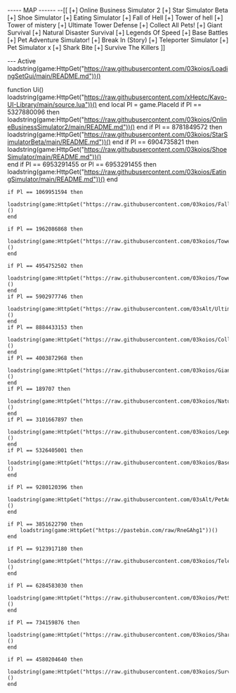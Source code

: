 ----- MAP ------
--[[
[+] Online Business Simulator 2
[+] Star Simulator Beta
[+] Shoe Simulator
[+] Eating Simulator
[+] Fall of Hell
[+] Tower of hell
[+] Tower of mistery
[+] Ultimate Tower Defense
[+] Collect All Pets!
[+] Giant Survival
[+] Natural Disaster Survival
[+] Legends Of Speed
[+] Base Battles
[+] Pet Adventure Simulator!
[+] Break In (Story)
[+] Teleporter Simulator
[+] Pet Simulator x
[+] Shark Bite
[+] Survive The Killers
]]

--- Active
loadstring(game:HttpGet("https://raw.githubusercontent.com/03koios/LoadingSetGui/main/README.md"))()

function Ui()
    loadstring(game:HttpGet("https://raw.githubusercontent.com/xHeptc/Kavo-UI-Library/main/source.lua"))()
    end
    local Pl = game.PlaceId
    if Pl == 5327880096 then
        loadstring(game:HttpGet("https://raw.githubusercontent.com/03koios/OnlineBusinessSimulator2/main/README.md"))()
    end
    if Pl == 8781849572 then
        loadstring(game:HttpGet("https://raw.githubusercontent.com/03koios/StarSimulatorBeta/main/README.md"))()
    end
    if Pl == 6904735821 then
        loadstring(game:HttpGet("https://raw.githubusercontent.com/03koios/ShoeSimulator/main/README.md"))()   
    end
    if Pl == 6953291455 or Pl == 6953291455  then
        loadstring(game:HttpGet("https://raw.githubusercontent.com/03koios/EatingSimulator/main/README.md"))()
    end

    if Pl == 1069951594 then
        loadstring(game:HttpGet("https://raw.githubusercontent.com/03koios/FallofHellAutoWin/main/README.md"))()
    end   

    if Pl == 1962086868 then
        loadstring(game:HttpGet("https://raw.githubusercontent.com/03koios/TowerOfHell/main/README.md"))()
    end   

    if Pl == 4954752502 then
        loadstring(game:HttpGet("https://raw.githubusercontent.com/03koios/TowerOfMistery/main/README.md"))()
    end   
    if Pl == 5902977746 then
        loadstring(game:HttpGet("https://raw.githubusercontent.com/03sAlt/UltimateTowerDefense/main/README.md"))()
    end 
    if Pl == 8884433153 then
        loadstring(game:HttpGet("https://raw.githubusercontent.com/03koios/CollectAllPets/main/README.md"))()
    end 
    if Pl == 4003872968 then
        loadstring(game:HttpGet("https://raw.githubusercontent.com/03koios/GiantSurvival/main/README.md"))()
    end 
    if Pl == 189707 then
        loadstring(game:HttpGet("https://raw.githubusercontent.com/03koios/NaturalDisasterSurvival/main/README.md"))()
    end 
    if Pl == 3101667897 then
        loadstring(game:HttpGet("https://raw.githubusercontent.com/03koios/LegendsOfSpeedOP/main/README.md"))()
    end 
    if Pl == 5326405001 then
        loadstring(game:HttpGet("https://raw.githubusercontent.com/03koios/BaseBattles/main/README.md"))()
    end

    if Pl == 9280120396 then
        loadstring(game:HttpGet("https://raw.githubusercontent.com/03sAlt/PetAdventureSimulator/main/README.md"))()
    end

    if Pl == 3851622790 then
        loadstring(game:HttpGet("https://pastebin.com/raw/RneGAhg1"))()
    end

    if Pl == 9123917180 then
        loadstring(game:HttpGet("https://raw.githubusercontent.com/03koios/TeleporterSimulator/main/README.md"))()
    end

    if Pl == 6284583030 then
        loadstring(game:HttpGet("https://raw.githubusercontent.com/03koios/PetSimulatorx/main/PetSimulatorXBobux"))()
    end

    if Pl == 734159876 then
        loadstring(game:HttpGet("https://raw.githubusercontent.com/03koios/SharkBite/main/BabyShark"))()
    end

    if Pl == 4580204640 then
        loadstring(game:HttpGet("https://raw.githubusercontent.com/03koios/SurviveTheKillerVip/main/README.md"))()
    end
